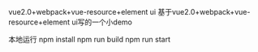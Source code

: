 vue2.0+webpack+vue-resource+element ui
基于vue2.0+webpack+vue-resource+element ui写的一个小demo

本地运行
npm install
npm run build
npm run start
